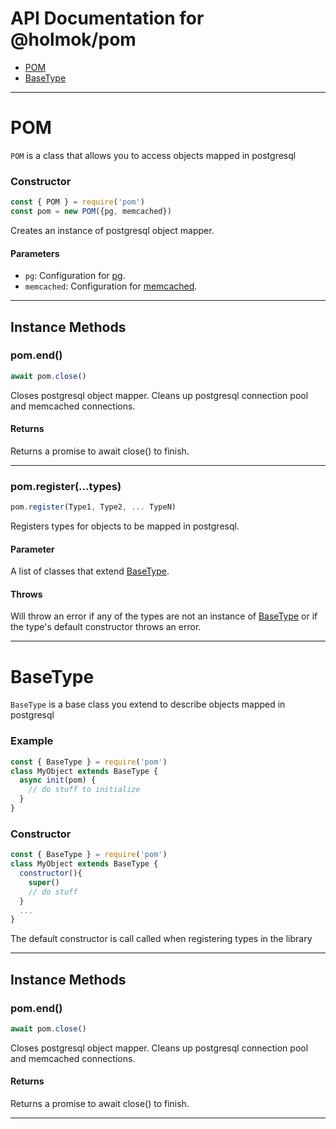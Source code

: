# API Documentation for @holmok/pom

- [POM](#pom)
- [BaseType](#BaseType)

----

# POM

`POM` is a class that allows you to access objects mapped in postgresql

### Constructor

```javascript
const { POM } = require('pom')
const pom = new POM({pg, memcached})
```

Creates an instance of postgresql object mapper.

#### Parameters

- `pg`: Configuration for [pg](https://www.npmjs.com/package/pg).
- `memcached`:  Configuration for [memcached](https://www.npmjs.com/package/memcached).

----

## Instance Methods

### __pom.end()__
```javascript
await pom.close()
```

Closes postgresql object mapper. Cleans up postgresql connection pool and memcached connections.

#### Returns
Returns a promise to await close() to finish.

----

### __pom.register(...types)__
```javascript
pom.register(Type1, Type2, ... TypeN)
```

Registers types for objects to be mapped in postgresql.

#### Parameter
A list of classes that extend [BaseType](#BaseType).

#### Throws
Will throw an error if any of the types are not an instance of [BaseType](#BaseType) or if the type's default constructor throws an error.

----


# BaseType

`BaseType` is a base class you extend to describe objects mapped in postgresql

### Example

```javascript
const { BaseType } = require('pom')
class MyObject extends BaseType {
  async init(pom) {
    // do stuff to initialize
  }
}
```

### Constructor

```javascript
const { BaseType } = require('pom')
class MyObject extends BaseType {
  constructor(){
    super()
    // do stuff
  }
  ...
}
```

The default constructor is call called when registering types in the library

----

## Instance Methods

### __pom.end()__
```javascript
await pom.close()
```

Closes postgresql object mapper. Cleans up postgresql connection pool and memcached connections.

#### Returns
Returns a promise to await close() to finish.

----